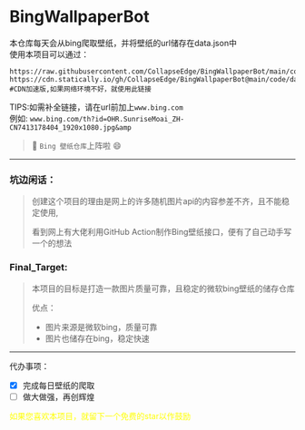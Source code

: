 # BingWallpaperBot

本仓库每天会从bing爬取壁纸，并将壁纸的url储存在data.json中<br>
使用本项目可以通过：
```
https://raw.githubusercontent.com/CollapseEdge/BingWallpaperBot/main/code/data.json
https://cdn.statically.io/gh/CollapseEdge/BingWallpaperBot@main/code/data.json #CDN加速版,如果网络环境不好，就使用此链接
````
TIPS:如需补全链接，请在url前加上`www.bing.com`
<br>例如: `www.bing.com/th?id=OHR.SunriseMoai_ZH-CN7413178404_1920x1080.jpg&amp`

> 🔨 `Bing 壁纸仓库`上阵啦 😄


----

### 坑边闲话：

> 创建这个项目的理由是网上的许多随机图片api的内容参差不齐，且不能稳定使用,
>
> 看到网上有大佬利用GitHub Action制作Bing壁纸接口，便有了自己动手写一个的想法

### Final_Target:

> 本项目的目标是打造一款图片质量可靠，且稳定的微软bing壁纸的储存仓库
>
> 优点：
>
> - 图片来源是微软bing，质量可靠
> - 图片也储存在bing，稳定快速

----

代办事项：

- [x] 完成每日壁纸的爬取
- [ ] 做大做强，再创辉煌

<font color=yellow>如果您喜欢本项目，就留下一个免费的star以作鼓励</font>
